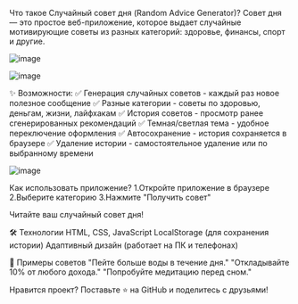 Что такое Случайный совет дня (Random Advice Generator)?
Совет дня — это простое веб-приложение, которое выдает случайные мотивирующие советы из разных категорий: здоровье, финансы, спорт и другие.

 
![image](https://github.com/user-attachments/assets/53f54f32-3abc-42c6-bda7-2cae52345d77)

![image](https://github.com/user-attachments/assets/6b231918-1749-4c8f-8bba-eecb3767b753)


✨ Возможности:
✅ Генерация случайных советов - каждый раз новое полезное сообщение
✅ Разные категории - советы по здоровью, деньгам, жизни, лайфхакам
✅ История советов - просмотр ранее сгенерированных рекомендаций
✅ Темная/светлая тема - удобное переключение оформления
✅ Автосохранение - история сохраняется в браузере
✅ Удаление истории - самостоятельное удаление или по выбранному времени

![image](https://github.com/user-attachments/assets/85994d95-c93b-4c08-afba-aad8ee59231f)


Как использовать приложение?
1.Откройте приложение в браузере
2.Выберите категорию 
3.Нажмите "Получить совет"

Читайте ваш случайный совет дня!

🛠 Технологии
HTML, CSS, JavaScript
LocalStorage (для сохранения истории)
Адаптивный дизайн (работает на ПК и телефонах)

📜 Примеры советов
"Пейте больше воды в течение дня."
"Откладывайте 10% от любого дохода."
"Попробуйте медитацию перед сном."

Нравится проект?
Поставьте ⭐ на GitHub и поделитесь с друзьями!


